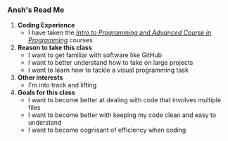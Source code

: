 ### Ansh's Read Me

1. **Coding Experience**
   - I have taken the [*Intro to Programming* and *Advanced Course in Programming*](https://programming-23.mooc.fi/) courses
2. **Reason to take this class**
   - I want to get familiar with software like GitHub
   - I want to better understand how to take on large projects
   - I want to learn how to tackle a visual programming task
3. **Other interests**
   - I'm into track and lifting
4. **Goals for this class**
   - I want to become better at dealing with code that involves multiple files
   - I want to become better with keeping my code clean and easy to understand
   - I want to become cognisant of efficiency when coding
<!--
**Ansh-Kakadia/Ansh-Kakadia** is a ✨ _special_ ✨ repository because its `README.md` (this file) appears on your GitHub profile.

Here are some ideas to get you started:

- 🔭 I’m currently working on ...
- 🌱 I’m currently learning ...
- 👯 I’m looking to collaborate on ...
- 🤔 I’m looking for help with ...
- 💬 Ask me about ...
- 📫 How to reach me: ...
- 😄 Pronouns: ...
- ⚡ Fun fact: ...
-->
